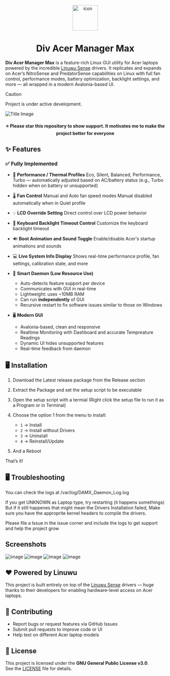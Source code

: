 <p align="center">
  <img src="https://github.com/user-attachments/assets/6d383e82-8221-438b-9d6d-a19e998fcc59" alt="icon" width="80" style="vertical-align: middle;">
</p>

<h1 align="center">
  Div Acer Manager Max
</h1>

**Div Acer Manager Max** is a feature-rich Linux GUI utility for Acer laptops powered by the incredible [Linuwu Sense](https://github.com/0x7375646F/Linuwu-Sense) drivers. It replicates and expands on Acer’s NitroSense and PredatorSense capabilities on Linux with full fan control, performance modes, battery optimization, backlight settings, and more — all wrapped in a modern Avalonia-based UI.

> [!CAUTION]
> Project is under active development.

![Title Image](https://github.com/user-attachments/assets/a60898a6-a2b8-432e-b5a2-8d0a45c63484)


<h4 align="center">
⭐ Please star this repository to show support. It motivates me to make the project better for everyone
</h4>  

## ✨ Features

### ✅ Fully Implemented

* 🔋 **Performance / Thermal Profiles**
  Eco, Silent, Balanced, Performance, Turbo — automatically adjusted based on AC/battery status
  (e.g., Turbo hidden when on battery or unsupported)

* 🌡 **Fan Control**
  Manual and Auto fan speed modes
  Manual disabled automatically when in Quiet profile

* 💡 **LCD Override Setting**
  Direct control over LCD power behavior

* 🎨 **Keyboard Backlight Timeout Control**
  Customize the keyboard backlight timeout

* 🔊 **Boot Animation and Sound Toggle**
  Enable/disable Acer's startup animations and sounds

* 💻 **Live System Info Display**
  Shows real-time performance profile, fan settings, calibration state, and more

* 🧠 **Smart Daemon (Low Resource Use)**

  * Auto-detects feature support per device
  * Communicates with GUI in real-time
  * Lightweight: uses \~10MB RAM
  * Can run **independently** of GUI
  * Recursive restart to fix software issues similar to those on Windows

* 🖥️ **Modern GUI**

  * Avalonia-based, clean and responsive
  * Realtime Monitoring with Dashboard and accurate Tempreature Readings
  * Dynamic UI hides unsupported features
  * Real-time feedback from daemon


## 🖥️ Installation

1. Download the Latest release package from the Release section
   
2. Extract the Package and set the setup script to be executable
   
3. Open the setup script with a termial (Right click the setup file to run it as a Program or in Terminal)

4. Choose the option 1 from the menu to install:

   * `1` → Install
   * `2` → Install without Drivers
   * `3` → Uninstall
   * `4` → Reinstall/Update

5. And a Reboot

That’s it!

## 🖥️ Troubleshooting
You can check the logs at /var/log/DAMX_Daemon_Log.log

If you get UNKNOWN as Laptop type, try restarting (it happens somethings)
But if it still happenes that might mean the Drivers Installation failed, Make sure you have the approprite kernel headers to compile the drivers.

Please file a Issue in the issue corner and include the logs to get support and help the project grow

## Screenshots
![image](https://github.com/user-attachments/assets/10d44e8c-14e4-4441-b60c-538af1840cf6)
![image](https://github.com/user-attachments/assets/89217b26-b94c-4c78-8fe8-3de2b22a7095)
![image](https://github.com/user-attachments/assets/72a7b944-5efc-4520-83b6-88069fc05723)
![image](https://github.com/user-attachments/assets/f9a9d663-70c6-482e-a0c4-15a4ea08a8d2)


## ❤️ Powered by Linuwu

This project is built entirely on top of the [Linuwu Sense](https://github.com/0x7375646F/Linuwu-Sense) drivers — huge thanks to their developers for enabling hardware-level access on Acer laptops.

## 🤝 Contributing

* Report bugs or request features via GitHub Issues
* Submit pull requests to improve code or UI
* Help test on different Acer laptop models



## 📄 License

This project is licensed under the **GNU General Public License v3.0**.  
See the [LICENSE](LICENSE) file for details.
